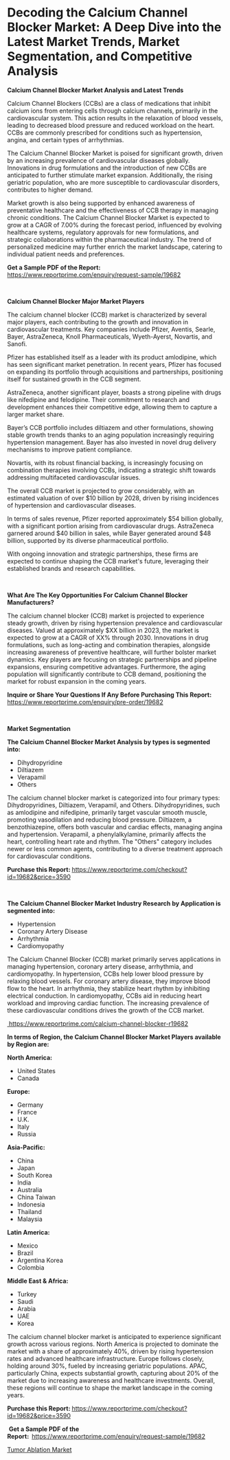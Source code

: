 <p><h1>Decoding the Calcium Channel Blocker Market: A Deep Dive into the Latest Market Trends, Market Segmentation, and Competitive Analysis</h1></p><p><strong>Calcium Channel Blocker Market Analysis and Latest Trends</strong></p>
<p><p>Calcium Channel Blockers (CCBs) are a class of medications that inhibit calcium ions from entering cells through calcium channels, primarily in the cardiovascular system. This action results in the relaxation of blood vessels, leading to decreased blood pressure and reduced workload on the heart. CCBs are commonly prescribed for conditions such as hypertension, angina, and certain types of arrhythmias.</p><p>The Calcium Channel Blocker Market is poised for significant growth, driven by an increasing prevalence of cardiovascular diseases globally. Innovations in drug formulations and the introduction of new CCBs are anticipated to further stimulate market expansion. Additionally, the rising geriatric population, who are more susceptible to cardiovascular disorders, contributes to higher demand. </p><p>Market growth is also being supported by enhanced awareness of preventative healthcare and the effectiveness of CCB therapy in managing chronic conditions. The Calcium Channel Blocker Market is expected to grow at a CAGR of 7.00% during the forecast period, influenced by evolving healthcare systems, regulatory approvals for new formulations, and strategic collaborations within the pharmaceutical industry. The trend of personalized medicine may further enrich the market landscape, catering to individual patient needs and preferences.</p></p>
<p><strong>Get a Sample PDF of the Report:&nbsp;</strong> <a href="https://www.reportprime.com/enquiry/request-sample/19682?utm_campaign=3265&utm_medium=2&utm_source=Github&utm_content=ia&utm_term=20032025&utm_id=calcium-channel-blocker">https://www.reportprime.com/enquiry/request-sample/19682</a></p>
<p>&nbsp;</p>
<p><strong>Calcium Channel Blocker Major Market Players</strong></p>
<p><p>The calcium channel blocker (CCB) market is characterized by several major players, each contributing to the growth and innovation in cardiovascular treatments. Key companies include Pfizer, Aventis, Searle, Bayer, AstraZeneca, Knoll Pharmaceuticals, Wyeth-Ayerst, Novartis, and Sanofi. </p><p>Pfizer has established itself as a leader with its product amlodipine, which has seen significant market penetration. In recent years, Pfizer has focused on expanding its portfolio through acquisitions and partnerships, positioning itself for sustained growth in the CCB segment.</p><p>AstraZeneca, another significant player, boasts a strong pipeline with drugs like nifedipine and felodipine. Their commitment to research and development enhances their competitive edge, allowing them to capture a larger market share.</p><p>Bayer’s CCB portfolio includes diltiazem and other formulations, showing stable growth trends thanks to an aging population increasingly requiring hypertension management. Bayer has also invested in novel drug delivery mechanisms to improve patient compliance.</p><p>Novartis, with its robust financial backing, is increasingly focusing on combination therapies involving CCBs, indicating a strategic shift towards addressing multifaceted cardiovascular issues. </p><p>The overall CCB market is projected to grow considerably, with an estimated valuation of over $10 billion by 2028, driven by rising incidences of hypertension and cardiovascular diseases. </p><p>In terms of sales revenue, Pfizer reported approximately $54 billion globally, with a significant portion arising from cardiovascular drugs. AstraZeneca garnered around $40 billion in sales, while Bayer generated around $48 billion, supported by its diverse pharmaceutical portfolio. </p><p>With ongoing innovation and strategic partnerships, these firms are expected to continue shaping the CCB market's future, leveraging their established brands and research capabilities.</p></p>
<p>&nbsp;</p>
<p><strong>What Are The Key Opportunities For Calcium Channel Blocker Manufacturers?</strong></p>
<p><p>The calcium channel blocker (CCB) market is projected to experience steady growth, driven by rising hypertension prevalence and cardiovascular diseases. Valued at approximately $XX billion in 2023, the market is expected to grow at a CAGR of XX% through 2030. Innovations in drug formulations, such as long-acting and combination therapies, alongside increasing awareness of preventive healthcare, will further bolster market dynamics. Key players are focusing on strategic partnerships and pipeline expansions, ensuring competitive advantages. Furthermore, the aging population will significantly contribute to CCB demand, positioning the market for robust expansion in the coming years.</p></p>
<p><strong>Inquire or Share Your Questions If Any Before Purchasing This Report:</strong> <a href="https://www.reportprime.com/enquiry/pre-order/19682?utm_campaign=3265&utm_medium=2&utm_source=Github&utm_content=ia&utm_term=20032025&utm_id=calcium-channel-blocker">https://www.reportprime.com/enquiry/pre-order/19682</a></p>
<p>&nbsp;</p>
<p><strong>Market Segmentation</strong></p>
<p><strong>The Calcium Channel Blocker Market Analysis by types is segmented into:</strong></p>
<p><ul><li>Dihydropyridine</li><li>Diltiazem</li><li>Verapamil</li><li>Others</li></ul></p>
<p><p>The calcium channel blocker market is categorized into four primary types: Dihydropyridines, Diltiazem, Verapamil, and Others. Dihydropyridines, such as amlodipine and nifedipine, primarily target vascular smooth muscle, promoting vasodilation and reducing blood pressure. Diltiazem, a benzothiazepine, offers both vascular and cardiac effects, managing angina and hypertension. Verapamil, a phenylalkylamine, primarily affects the heart, controlling heart rate and rhythm. The "Others" category includes newer or less common agents, contributing to a diverse treatment approach for cardiovascular conditions.</p></p>
<p><strong>Purchase this Report:&nbsp;</strong><a href="https://www.reportprime.com/checkout?id=19682&price=3590&utm_campaign=3265&utm_medium=2&utm_source=Github&utm_content=ia&utm_term=20032025&utm_id=calcium-channel-blocker">https://www.reportprime.com/checkout?id=19682&price=3590</a></p>
<p>&nbsp;</p>
<p><strong>The Calcium Channel Blocker Market Industry Research by Application is segmented into:</strong></p>
<p><ul><li>Hypertension</li><li>Coronary Artery Disease</li><li>Arrhythmia</li><li>Cardiomyopathy</li></ul></p>
<p><p>The Calcium Channel Blocker (CCB) market primarily serves applications in managing hypertension, coronary artery disease, arrhythmia, and cardiomyopathy. In hypertension, CCBs help lower blood pressure by relaxing blood vessels. For coronary artery disease, they improve blood flow to the heart. In arrhythmia, they stabilize heart rhythm by inhibiting electrical conduction. In cardiomyopathy, CCBs aid in reducing heart workload and improving cardiac function. The increasing prevalence of these cardiovascular conditions drives the growth of the CCB market.</p></p>
<p><a href="https://www.reportprime.com/calcium-channel-blocker-r19682?utm_campaign=3265&utm_medium=2&utm_source=Github&utm_content=ia&utm_term=20032025&utm_id=calcium-channel-blocker">&nbsp;https://www.reportprime.com/calcium-channel-blocker-r19682</a></p>
<p><strong>In terms of Region, the Calcium Channel Blocker Market Players available by Region are:</strong></p>
<p>
    <p> <strong> North America: </strong>
        <ul>
            <li>United States</li>
            <li>Canada</li>
        </ul>
        </p> 
    <p> <strong> Europe: </strong>
        <ul>
            <li>Germany</li>
            <li>France</li>
            <li>U.K.</li>
            <li>Italy</li>
            <li>Russia</li>
        </ul>
        </p> 
    <p> <strong> Asia-Pacific: </strong>
        <ul>
            <li>China</li>
            <li>Japan</li>
            <li>South Korea</li>
            <li>India</li>
            <li>Australia</li>
            <li>China Taiwan</li>
            <li>Indonesia</li>
            <li>Thailand</li>
            <li>Malaysia</li>
        </ul>
        </p> 
    <p> <strong> Latin America: </strong>
        <ul>
            <li>Mexico</li>
            <li>Brazil</li>
            <li>Argentina Korea</li>
            <li>Colombia</li>
        </ul>
        </p> 
    <p> <strong> Middle East & Africa: </strong>
        <ul>
            <li>Turkey</li>
            <li>Saudi</li>
            <li>Arabia</li>
            <li>UAE</li>
            <li>Korea</li>
        </ul>
    </p>
    </p>
<p><p>The calcium channel blocker market is anticipated to experience significant growth across various regions. North America is projected to dominate the market with a share of approximately 40%, driven by rising hypertension rates and advanced healthcare infrastructure. Europe follows closely, holding around 30%, fueled by increasing geriatric populations. APAC, particularly China, expects substantial growth, capturing about 20% of the market due to increasing awareness and healthcare investments. Overall, these regions will continue to shape the market landscape in the coming years.</p></p>
<p><strong>Purchase this Report: </strong><a href="https://www.reportprime.com/checkout?id=19682&price=3590&utm_campaign=3265&utm_medium=2&utm_source=Github&utm_content=ia&utm_term=20032025&utm_id=calcium-channel-blocker">https://www.reportprime.com/checkout?id=19682&price=3590</a></p>
<p>&nbsp;<strong>Get a Sample PDF of the Report:&nbsp;&nbsp;</strong><a href="https://www.reportprime.com/enquiry/request-sample/19682?utm_campaign=3265&utm_medium=2&utm_source=Github&utm_content=ia&utm_term=20032025&utm_id=calcium-channel-blocker">https://www.reportprime.com/enquiry/request-sample/19682</a></p>
<p><strong></strong></p>
<p><p><a href="https://github.com/steegeneat/Market-Research-Report-List-1/blob/main/tumor-ablation-market.md?utm_campaign=3265&utm_medium=2&utm_source=Github&utm_content=ia&utm_term=20032025&utm_id=calcium-channel-blocker">Tumor Ablation Market</a></p></p>